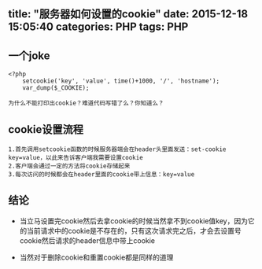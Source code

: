 title: "服务器如何设置的cookie"
date: 2015-12-18 15:05:40
categories: PHP
tags: PHP
---

## 一个joke
	<?php
		setcookie('key', 'value', time()+1000, '/', 'hostname');
		var_dump($_COOKIE);

	为什么不能打印出cookie？难道代码写错了么？你知道么？

## cookie设置流程
	1.首先调用setcookie函数的时候服务器端会在header头里面发送：set-cookie key=value，以此来告诉客户端我需要设置cookie
	2.客户端会通过一定的方法将cookie存储起来
	3.每次访问的时候都会在header里面的cookie带上信息：key=value

## 结论

* 当立马设置完cookie然后去拿cookie的时候当然拿不到cookie值key，因为它的当前请求中的cookie是不存在的，只有这次请求完之后，才会去设置号cookie然后请求的header信息中带上cookie

* 当然对于删除cookie和重置cookie都是同样的道理